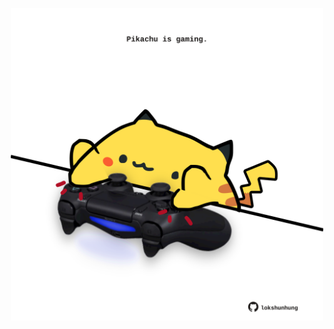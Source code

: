 <!-- built at 08/07/2023, 03:12:22 UTC -->
<p align="center">
  <img width="500" height="500" src="./ReadmeImage.svg">
</p>
